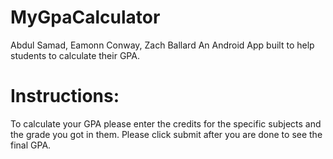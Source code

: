 # MyGpaCalculator
Abdul Samad, Eamonn Conway, Zach Ballard
An Android App built to help students to calculate their GPA.
# Instructions:
To calculate your GPA please enter the credits for the specific subjects and the grade you got in them. 
Please click submit after you are done to see the final GPA.
